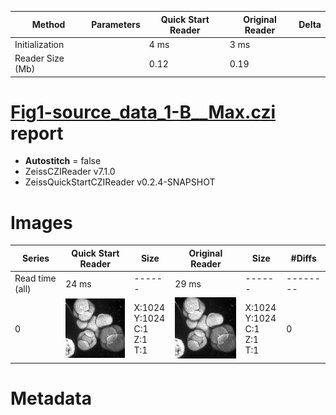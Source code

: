 |  Method            | Parameters       | Quick Start Reader | Original Reader | Delta  |
| -------------------|------------------|--------------------|-----------------|------- |
| Initialization     |                  |4 ms|3 ms|        |
| Reader Size (Mb)     |                  |0.12|0.19|        |
# [Fig1-source_data_1-B__Max.czi](https://zenodo.org/record/5016179/files/Fig1-source_data_1-B__Max.czi) report
 - **Autostitch** = false
 - ZeissCZIReader v7.1.0
 - ZeissQuickStartCZIReader v0.2.4-SNAPSHOT

# Images 

| Series            | Quick Start Reader | Size | Original Reader | Size | #Diffs |
|-------------------|--------------------|------|-----------------|------|--------|
| Read time (all)   |24 ms|------|29 ms|------|--------|
|0|![Fig1-source_data_1-B__Max.quick_true.flat_true.stitch_false.series_0.jpg](Fig1-source_data_1-B__Max/Fig1-source_data_1-B__Max.quick_true.flat_true.stitch_false.series_0.jpg)|X:1024<br>Y:1024<br>C:1<br>Z:1<br>T:1|![Fig1-source_data_1-B__Max.quick_false.flat_true.stitch_false.series_0.jpg](Fig1-source_data_1-B__Max/Fig1-source_data_1-B__Max.quick_false.flat_true.stitch_false.series_0.jpg)|X:1024<br>Y:1024<br>C:1<br>Z:1<br>T:1|0|

# Metadata

